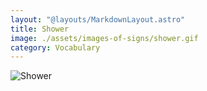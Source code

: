 ```yaml
---
layout: "@layouts/MarkdownLayout.astro"
title: Shower
image: ./assets/images-of-signs/shower.gif
category: Vocabulary
---
```


![Shower](@signs/shower.gif)
